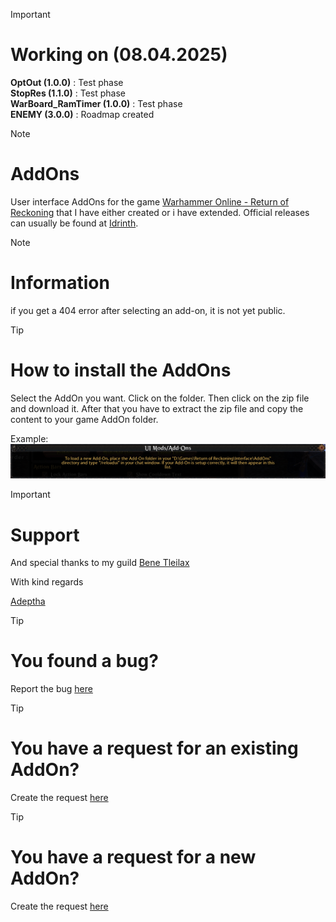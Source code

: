 > [!IMPORTANT]
> # Working on (08.04.2025)
> **OptOut (1.0.0)** : Test phase<br>
> **StopRes (1.1.0)** : Test phase<br>
> **WarBoard_RamTimer (1.0.0)** : Test phase<br>
> **ENEMY (3.0.0)** : Roadmap created<br>

> [!NOTE]
> # AddOns
> 
> User interface AddOns for the game [Warhammer Online - Return of Reckoning](https://www.returnofreckoning.com/) that I have either created or i have extended. Official releases can usually be found at [Idrinth](https://tools.idrinth.de/addons/).

> [!NOTE]
> # Information
> 
> if you get a 404 error after selecting an add-on, it is not yet public.

> [!TIP]
> # How to install the AddOns
> 
> Select the AddOn you want. Click on the folder. Then click on the zip file and download it.
> After that you have to extract the zip file and copy the content to your game AddOn folder.
>
> Example:
> ![Example](https://github.com/Makume/ReturnOfReckoning-AddOns/blob/main/(images)/AddOn%20Folder.png)

> [!IMPORTANT]
> # Support
>
> And special thanks to my guild [Bene Tleilax](https://discord.gg/F7zVXDuaVA)
> 
> With kind regards
> 
> [Adeptha](https://discordapp.com/users/493327188821671936)

> [!TIP]
> # You found a bug?
> 
> Report the bug [here](https://github.com/Makume/ReturnOfReckoning-AddOns/issues/new?assignees=&labels=bug&projects=&template=bug_report.md&title=%5BBUG%5D)

> [!TIP]
> # You have a request for an existing AddOn?
> 
> Create the request [here](https://github.com/Makume/ReturnOfReckoning-AddOns/issues/new?assignees=&labels=enhancement&projects=&template=feature_request.md&title=%5BFEATURE%5D)

> [!TIP]
> # You have a request for a new AddOn?
> 
> Create the request [here](https://github.com/Makume/ReturnOfReckoning-AddOns/issues/new?assignees=&labels=new&projects=&template=addon-request.md&title=%5BNEW%5D)

